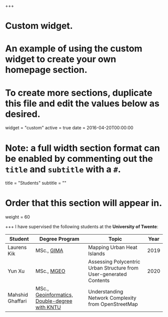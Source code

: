 +++
# Custom widget.
# An example of using the custom widget to create your own homepage section.
# To create more sections, duplicate this file and edit the values below as desired.
widget = "custom"
active = true
date = 2016-04-20T00:00:00

# Note: a full width section format can be enabled by commenting out the `title` and `subtitle` with a `#`.
title = "Students"
subtitle = ""

# Order that this section will appear in.
weight = 60


+++
I have supervised the following students at the **University of Twente**:

Student| Degree Program| Topic | Year
-------|--------| ------|------| 
Laurens Kik|MSc., [GIMA](https://www.uu.nl/masters/en/geographical-information-management-and-applications-gima)| Mapping Urban Heat Islands|2019
Yun Xu|MSc., [MGEO](https://www.itc.nl/education/studyfinder/geo-information-science-earth-observation/)| Assessing Polycentric Urban Structure from User-generated Contents|2020
Mahshid Ghaffari|MSc., [Geoinformatics, Double-degree with KNTU](https://en.kntu.ac.ir/faculties/geodesy-geomatics-engineering/)|Understanding Network Complexity from OpenStreetMap